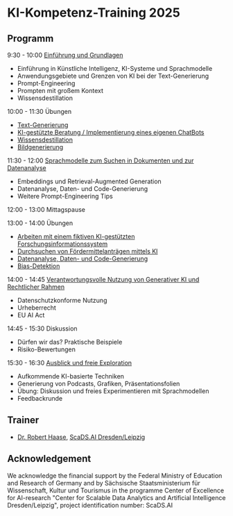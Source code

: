 # KI-Kompetenz-Training 2025

<Diese Webseite befindet sich im Aufbau>

## Programm

9:30 - 10:00 [Einführung und Grundlagen](https://github.com/ScaDS/ki-kompetenz-training-2025/blob/main/session1/KIKT1_Intro.pdf?raw=True)
* Einführung in Künstliche Intelligenz, KI-Systeme und Sprachmodelle
* Anwendungsgebiete und Grenzen von KI bei der Text-Generierung
* Prompt-Engineering
* Prompten mit großem Kontext
* Wissensdestillation

10:00 - 11:30 Übungen
* [Text-Generierung](session1/text_generation.md)
* [KI-gestützte Beratung / Implementierung eines eigenen ChatBots](session1/chatbot.md)
* [Wissensdestillation](session1/wissensdestillation.md)
* [Bildgenerierung](session1/bildgenerierung.md)

11:30 - 12:00 [Sprachmodelle zum Suchen in Dokumenten und zur Datenanalyse](https://github.com/ScaDS/ki-kompetenz-training-2025/blob/main/session2/KIKT2_Advanced.pdf?raw=True)
* Embeddings und Retrieval-Augmented Generation
* Datenanalyse, Daten- und Code-Generierung
* Weitere Prompt-Engineering Tips

12:00 - 13:00 Mittagspause

13:00 - 14:00 Übungen
* [Arbeiten mit einem fiktiven KI-gestützten Forschungsinformationssystem](session2/simuliertes_fis.md)
* [Durchsuchen von Fördermittelanträgen mittels KI](session2/proposal_durchsuchen.md)
* [Datenanalyse, Daten- und Code-Generierung](session2/ai_data_analysis.md)
* [Bias-Detektion](session2/bias_detektion.md)

14:00 - 14:45 [Verantwortungsvolle Nutzung von Generativer KI und Rechtlicher Rahmen](https://github.com/ScaDS/ki-kompetenz-training-2025/blob/main/session3/KIKT3_ResponsibleAI.pdf?raw=True)
* Datenschutzkonforme Nutzung
* Urheberrecht
* EU AI Act

14:45 - 15:30 Diskussion
* Dürfen wir das? Praktische Beispiele
* Risiko-Bewertungen

15:30 - 16:30 [Ausblick und freie Exploration](session4/README.md)
* Aufkommende KI-basierte Techniken
* Generierung von Podcasts, Grafiken, Präsentationsfolien
* Übung: Diskussion und freies Experimentieren mit Sprachmodellen
* Feedbackrunde

## Trainer
- [Dr. Robert Haase](https://haesleinhuepf.github.io/), [ScaDS.AI Dresden/Leipzig](http://scads.ai/)

## Acknowledgement

We acknowledge the financial support by the Federal Ministry of Education and Research of Germany and by Sächsische Staatsministerium für Wissenschaft, Kultur und Tourismus in the programme Center of Excellence for AI-research "Center for Scalable Data Analytics and Artificial Intelligence Dresden/Leipzig", project identification number: ScaDS.AI
